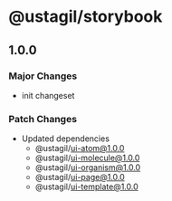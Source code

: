 # @ustagil/storybook

## 1.0.0

### Major Changes

- init changeset

### Patch Changes

- Updated dependencies
  - @ustagil/ui-atom@1.0.0
  - @ustagil/ui-molecule@1.0.0
  - @ustagil/ui-organism@1.0.0
  - @ustagil/ui-page@1.0.0
  - @ustagil/ui-template@1.0.0
